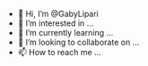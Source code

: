 - 👋 Hi, I’m @GabyLipari
- 👀 I’m interested in ...
- 🌱 I’m currently learning ...
- 💞️ I’m looking to collaborate on ...
- 📫 How to reach me ...

<!---
GabyLipari/GabyLipari is a ✨ special ✨ repository because its `README.md` (this file) appears on your GitHub profile.
You can click the Preview link to take a look at your changes.
--->

